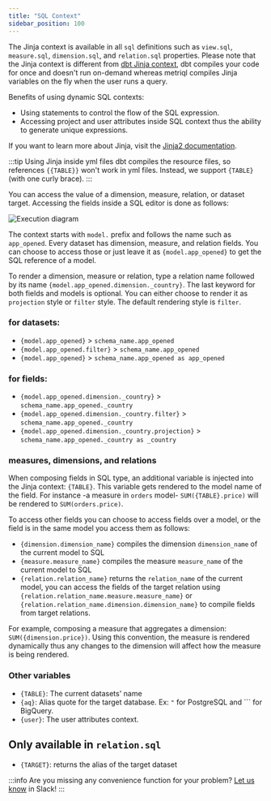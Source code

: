 ```yaml
---
title: "SQL Context"
sidebar_position: 100
---
```


The Jinja context is available in all `sql` definitions such as `view.sql`, `measure.sql`, `dimension.sql`, and `relation.sql` properties. Please note that the Jinja context is different from [dbt Jinja context](https://docs.getdbt.com/docs/building-a-dbt-project/jinja-macros), dbt compiles your code for once and doesn't run on-demand whereas metriql compiles Jinja variables on the fly when the user runs a query.

Benefits of using dynamic SQL contexts:

* Using statements to control the flow of the SQL expression.
* Accessing project and user attributes inside SQL context thus the ability to generate unique expressions.

If you want to learn more about Jinja, visit the [Jinja2 documentation](https://jinja.palletsprojects.com/en/2.10.x/templates/).


:::tip Using Jinja inside yml files
dbt compiles the resource files, so references `{{TABLE}}` won't work in yml files. Instead, we support `{TABLE}` (with one curly brace).
:::

You can access the value of a dimension, measure, relation, or dataset target. Accessing the fields inside a SQL editor is done as follows: 

![Execution diagram](https://files.readme.io/42f42ce-Untitled_Diagram_1.png)

The context starts with `model.` prefix and follows the name such as `app_opened`. Every dataset has dimension, measure, and relation fields. You can choose to access those or just leave it as `{model.app_opened}` to get the SQL reference of a model.

To render a dimension, measure or relation, type a relation name followed by its name `{model.app_opened.dimension._country}`. The last keyword for both fields and models is optional. You can either choose to render it as `projection` style or `filter` style. The default rendering style is `filter`.

### for datasets:
* `{model.app_opened}` > `schema_name.app_opened`
* `{model.app_opened.filter}` > `schema_name.app_opened`
* `{model.app_opened}` > `schema_name.app_opened as app_opened`

### for fields:
* `{model.app_opened.dimension._country}` > `schema_name.app_opened._country`
* `{model.app_opened.dimension._country.filter}` > `schema_name.app_opened._country`
* `{model.app_opened.dimension._country.projection}` > `schema_name.app_opened._country as _country`


### measures, dimensions, and relations

When composing fields in SQL type, an additional variable is injected into the Jinja context: `{TABLE}`. This variable gets rendered to the model name of the field. For instance -a measure in `orders` model- `SUM({TABLE}.price)` will be rendered to `SUM(orders.price)`.

To access other fields you can choose to access fields over a model, or the field is in the same model you access them as follows:

* `{dimension.dimension_name}` compiles the dimension `dimension_name` of the current model to SQL
* `{measure.measure_name}` compiles the measure `measure_name` of the current model to SQL
* `{relation.relation_name}` returns the `relation_name` of the current model, you can access the fields of the target relation using `{relation.relation_name.measure.measure_name}` or `{relation.relation_name.dimension.dimension_name}` to compile fields from target relations.

For example, composing a measure that aggregates a dimension: `SUM({dimension.price})`. Using this convention, the measure is rendered dynamically thus any changes to the dimension will affect how the measure is being rendered.

### Other variables

* `{TABLE}`: The current datasets' name
* `{aq}`: Alias quote for the target database. Ex: `"` for PostgreSQL and ``` for BigQuery.
* `{user}`: The user attributes context. 

## Only available in `relation.sql`

* `{TARGET}`: returns the alias of the target dataset


:::info
Are you missing any convenience function for your problem? [Let us know](https://join.slack.com/t/metriql/shared_invite/zt-tz1nzvyd-ker8LGcBQmzrwvfAkFO1qQ) in Slack!
:::
